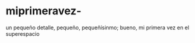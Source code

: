 # miprimeravez-
un pequeño detalle, pequeño, pequeñísinmo; bueno, mi primera vez en el superespacio
